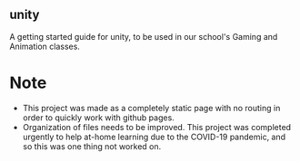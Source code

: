 ## unity
A getting started guide for unity, to be used in our school's Gaming and Animation classes.

# Note
* This project was made as a completely static page with no routing in order to quickly work with github pages.
* Organization of files needs to be improved. This project was completed urgently to help at-home learning due to the COVID-19 pandemic, and so this was one thing not worked on.

